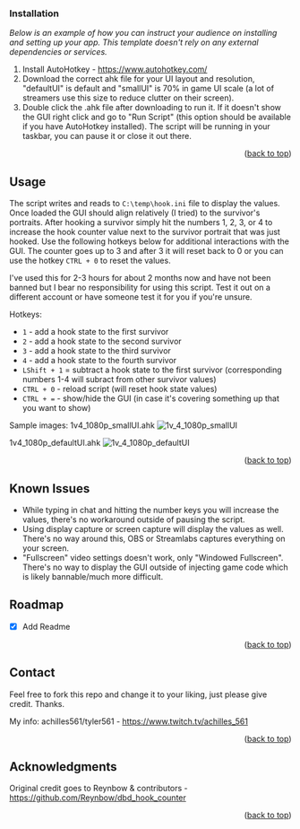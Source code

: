 <!-- Improved compatibility of back to top link: See: https://github.com/othneildrew/Best-README-Template/pull/73 -->
<a id="readme-top"></a>

<!-- GETTING STARTED -->

### Installation

_Below is an example of how you can instruct your audience on installing and setting up your app. This template doesn't rely on any external dependencies or services._

1. Install AutoHotkey - https://www.autohotkey.com/
2. Download the correct ahk file for your UI layout and resolution, "defaultUI" is default and "smallUI" is 70% in game UI scale (a lot of streamers use this size to reduce clutter on their screen).
3. Double click the .ahk file after downloading to run it. If it doesn't show the GUI right click and go to "Run Script" (this option should be available if you have AutoHotkey installed). The script will be running in your taskbar, you can pause it or close it out there.

<p align="right">(<a href="#readme-top">back to top</a>)</p>

<!-- USAGE EXAMPLES -->
## Usage
The script writes and reads to ``C:\temp\hook.ini`` file to display the values. Once loaded the GUI should align relatively (I tried) to the survivor's portraits. After hooking a survivor simply hit the numbers 1, 2, 3, or 4 to increase the hook counter value next to the survivor portrait that was just hooked. Use the following hotkeys below for additional interactions with the GUI. The counter goes up to 3 and after 3 it will reset back to 0 or you can use the hotkey ``CTRL + 0`` to reset the values. 

I've used this for 2-3 hours for about 2 months now and have not been banned but I bear no responsibility for using this script. Test it out on a different account or have someone test it for you if you're unsure.

Hotkeys:
* ``1`` - add a hook state to the first survivor
* ``2`` - add a hook state to the second survivor
* ``3`` - add a hook state to the third survivor
* ``4`` - add a hook state to the fourth survivor
* ``LShift + 1`` = subtract a hook state to the first survivor (corresponding numbers 1-4 will subract from other survivor values)
* ``CTRL + 0`` - reload script (will reset hook state values)
* ``CTRL + =`` - show/hide the GUI (in case it's covering something up that you want to show)

Sample images:
1v4_1080p_smallUI.ahk
![1v_4_1080p_smallUI](https://github.com/user-attachments/assets/777cae6c-73bf-47ed-b192-a4a7bc94110b)

1v4_1080p_defaultUI.ahk
![1v_4_1080p_defaultUI](https://github.com/user-attachments/assets/ad1d8079-8aa7-4db8-9195-e711129ac1c5)

<p align="right">(<a href="#readme-top">back to top</a>)</p>

<!-- KNOWN ISSUES -->
## Known Issues
* While typing in chat and hitting the number keys you will increase the values, there's no workaround outside of pausing the script.
* Using display capture or screen capture will display the values as well. There's no way around this, OBS or Streamlabs captures everything on your screen.
* "Fullscreen" video settings doesn't work, only "Windowed Fullscreen". There's no way to display the GUI outside of injecting game code which is likely bannable/much more difficult.

<!-- ROADMAP -->
## Roadmap

- [x] Add Readme

<p align="right">(<a href="#readme-top">back to top</a>)</p>

<!-- CONTACT -->
## Contact
Feel free to fork this repo and change it to your liking, just please give credit. Thanks.

My info: achilles561/tyler561 - https://www.twitch.tv/achilles_561

<p align="right">(<a href="#readme-top">back to top</a>)</p>

<!-- ACKNOWLEDGMENTS -->
## Acknowledgments

Original credit goes to Reynbow & contributors -  https://github.com/Reynbow/dbd_hook_counter

<p align="right">(<a href="#readme-top">back to top</a>)</p>

<!-- MARKDOWN LINKS & IMAGES -->
<!-- https://www.markdownguide.org/basic-syntax/#reference-style-links -->
[contributors-shield]: https://img.shields.io/github/contributors/othneildrew/Best-README-Template.svg?style=for-the-badge
[contributors-url]: https://github.com/othneildrew/Best-README-Template/graphs/contributors
[forks-shield]: https://img.shields.io/github/forks/othneildrew/Best-README-Template.svg?style=for-the-badge
[forks-url]: https://github.com/othneildrew/Best-README-Template/network/members
[stars-shield]: https://img.shields.io/github/stars/othneildrew/Best-README-Template.svg?style=for-the-badge
[stars-url]: https://github.com/othneildrew/Best-README-Template/stargazers
[issues-shield]: https://img.shields.io/github/issues/othneildrew/Best-README-Template.svg?style=for-the-badge
[issues-url]: https://github.com/othneildrew/Best-README-Template/issues
[license-shield]: https://img.shields.io/github/license/othneildrew/Best-README-Template.svg?style=for-the-badge
[license-url]: https://github.com/othneildrew/Best-README-Template/blob/master/LICENSE.txt
[linkedin-shield]: https://img.shields.io/badge/-LinkedIn-black.svg?style=for-the-badge&logo=linkedin&colorB=555
[linkedin-url]: https://linkedin.com/in/othneildrew
[product-screenshot]: images/screenshot.png
[Next.js]: https://img.shields.io/badge/next.js-000000?style=for-the-badge&logo=nextdotjs&logoColor=white
[Next-url]: https://nextjs.org/
[React.js]: https://img.shields.io/badge/React-20232A?style=for-the-badge&logo=react&logoColor=61DAFB
[React-url]: https://reactjs.org/
[Vue.js]: https://img.shields.io/badge/Vue.js-35495E?style=for-the-badge&logo=vuedotjs&logoColor=4FC08D
[Vue-url]: https://vuejs.org/
[Angular.io]: https://img.shields.io/badge/Angular-DD0031?style=for-the-badge&logo=angular&logoColor=white
[Angular-url]: https://angular.io/
[Svelte.dev]: https://img.shields.io/badge/Svelte-4A4A55?style=for-the-badge&logo=svelte&logoColor=FF3E00
[Svelte-url]: https://svelte.dev/
[Laravel.com]: https://img.shields.io/badge/Laravel-FF2D20?style=for-the-badge&logo=laravel&logoColor=white
[Laravel-url]: https://laravel.com
[Bootstrap.com]: https://img.shields.io/badge/Bootstrap-563D7C?style=for-the-badge&logo=bootstrap&logoColor=white
[Bootstrap-url]: https://getbootstrap.com
[JQuery.com]: https://img.shields.io/badge/jQuery-0769AD?style=for-the-badge&logo=jquery&logoColor=white
[JQuery-url]: https://jquery.com 
